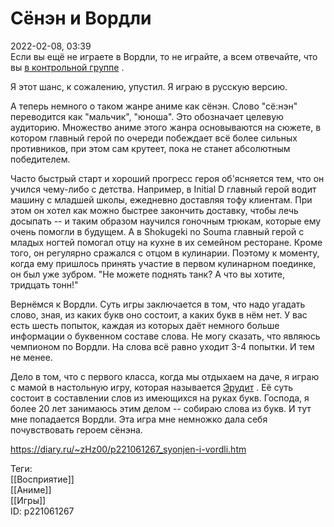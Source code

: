 Сёнэн и Вордли
===============

   
 2022-02-08, 03:39   
  Если вы ещё не играете в Вордли, то не играйте, а всем отвечайте, что вы  [в контрольной группе](https://xkcd.com/2576/)  .   
   
 Я этот шанс, к сожалению, упустил. Я играю в русскую версию.   
   
 А теперь немного о таком жанре аниме как сёнэн. Слово "сё:нэн" переводится как "мальчик", "юноша". Это обозначает целевую аудиторию. Множество аниме этого жанра основываются на сюжете, в котором главный герой по очереди побеждает всё более сильных противников, при этом сам крутеет, пока не станет абсолютным победителем.   
   
 Часто быстрый старт и хороший прогресс героя об'ясняется тем, что он учился чему-либо с детства. Например, в Initial D главный герой водит машину с младшей школы, ежедневно доставляя тофу клиентам. При этом он хотел как можно быстрее закончить доставку, чтобы лечь досыпать -- и таким образом научился гоночным трюкам, которые ему очень помогли в будущем. А в Shokugeki no Souma главный герой с младых ногтей помогал отцу на кухне в их семейном ресторане. Кроме того, он регулярно сражался с отцом в кулинарии. Поэтому к моменту, когда ему пришлось принять участие в первом кулинарном поединке, он был уже зубром. "Не можете поднять танк? А что вы хотите, тридцать тонн!"   
   
 Вернёмся к Вордли. Суть игры заключается в том, что надо угадать слово, зная, из каких букв оно состоит, а каких букв в нём нет. У вас есть шесть попыток, каждая из которых даёт немного больше информации о буквенном составе слова. Не могу сказать, что являюсь чемпионом по Вордли. На слова всё равно уходит 3-4 попытки. И тем не менее.   
   
 Дело в том, что с первого класса, когда мы отдыхаем на даче, я играю с мамой в настольную игру, которая называется  [Эрудит](https://ru.wikipedia.org/wiki/%D0%A1%D0%BA%D1%80%D1%8D%D0%B1%D0%B1%D0%BB)  . Её суть состоит в составлении слов из имеющихся на руках букв. Господа, я более 20 лет занимаюсь этим делом -- собираю слова из букв. И тут мне попадается Вордли. Эта игра мне немножко дала себя почувствовать героем сёнэна.   
    
 <https://diary.ru/~zHz00/p221061267_syonjen-i-vordli.htm>   
   
 Теги:   
 [[Восприятие]]   
 [[Аниме]]   
 [[Игры]]   
 ID: p221061267